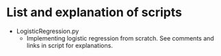 # List and explanation of scripts
- LogisticRegression.py
  - Implementing logistic regression from scratch. See comments and links in script for explanations.
